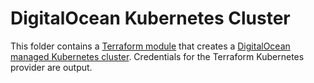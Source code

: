 # DigitalOcean Kubernetes Cluster

This folder contains a [Terraform module](https://www.terraform.io/docs/language/modules/index.html) that creates a [DigitalOcean managed Kubernetes cluster](https://docs.digitalocean.com/products/kubernetes/). Credentials for the Terraform Kubernetes provider are output.
